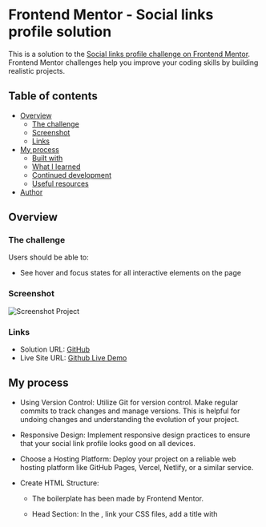 # Frontend Mentor - Social links profile solution

This is a solution to the [Social links profile challenge on Frontend Mentor](https://www.frontendmentor.io/challenges/social-links-profile-UG32l9m6dQ). Frontend Mentor challenges help you improve your coding skills by building realistic projects.

## Table of contents

- [Overview](#overview)
  - [The challenge](#the-challenge)
  - [Screenshot](#screenshot)
  - [Links](#links)
- [My process](#my-process)
  - [Built with](#built-with)
  - [What I learned](#what-i-learned)
  - [Continued development](#continued-development)
  - [Useful resources](#useful-resources)
- [Author](#author)

## Overview

### The challenge

Users should be able to:

- See hover and focus states for all interactive elements on the page

### Screenshot

![Screenshot Project](/design/screenshot-project-ryusaem.png)

### Links

- Solution URL: [GitHub](https://github.com/Ryusaem/html-blog-preview-card)
- Live Site URL: [Github Live Demo](https://ryusaem.github.io/html-blog-preview-card/)

## My process

- Using Version Control: Utilize Git for version control. Make regular commits to track changes and manage versions. This is helpful for undoing changes and understanding the evolution of your project.
- Responsive Design: Implement responsive design practices to ensure that your social link profile looks good on all devices.
- Choose a Hosting Platform: Deploy your project on a reliable web hosting platform like GitHub Pages, Vercel, Netlify, or a similar service.

- Create HTML Structure:

  - The boilerplate has been made by Frontend Mentor.
  - Head Section: In the <head>, link your CSS files, add a title with <title>, and include any meta tags needed for responsiveness (<meta name="viewport" content="width=device-width, initial-scale=1.0">).
  - Body Content: In the <body>, lay out your content using semantic HTML:

    - Header: Use <header> for profile image and name.
    - Main Section: Use <main> for bio and social links. Each social link can be an <a> tag inside a <div> or <section>.
    - Footer: Use <footer> for copyright information and additional links.

  - Set Up a CSS File:

    - Link a CSS file in the <head> section of your HTML using <link rel="stylesheet" href="styles.css">.
    - Reset style:

    ```css
    * {
      margin: 0;
      padding: 0;
      box-sizing: border-box;
    }
    ```

    - Layout Styling: Use Flexbox or Grid to layout your sections. For example, to center content and layout vertically:

    ```css
    body {
      display: flex;
      flex-direction: column;
      justify-content: center;
      align-items: center;
      min-height: 100vh;
    }
    ```

    - Responsive Design: Use media queries to adjust styles on different screen sizes. For example:

    ```css
    @media (max-width: 768px) {
      .container {
        max-width: 90vw;
      }
    }
    ```

### Built with

- Semantic HTML5 markup
- CSS custom properties
- Flexbox
- CSS Grid
- Mobile-first workflow

### What I learned

- To use an image as an Avatar, you have to convert the image into a perfect square, otherwise the image will look like a weird losange.

- To push some "footer" and other "div" at the bottom of the screen, use the "margin-top: auto". I work very well in a flexbox environment.

```css
.attribution {
  margin-top: auto; /*Ensures it sticks to the bottom*/
}
```

- Learn in a better way how to use "transition" and "transform" property in CSS, which can add pretty cool effect on your code. But let's be honest, I need much more practice and understanding on how animation work, I'm still a pure novice.

```css
.button {
  transition: transform 0.3s ease, background-color 0.3s ease;
}

.button:active,
.button:hover {
  transform: scale(1.1); /* Slightly scale down the button when pressed */
}
```

- Learn to use the "custom css variable" a little bit more, which is very powerful to make all the change we want in only one line of code. What a powerful concept.

```css
:root {
  /* --primary-color: #1f1f1f; */
  --primary-color: hsl(0, 0%, 12%);
  --secondary-color: hsl(75, 94%, 57%);
  --background-color: hsl(0, 0%, 8%);
  --gray-color: hsl(0, 0%, 20%);
  --white-color: hsl(0, 0%, 100%);
}
```

- I also learn more how to control responsive element to make a better code in either mobile and desktop view. Modifying the width (especially the max-width) is an important process to make the website look beautiful. We could also add some margin in the mobile view to add more style.

```css
.container {
  max-width: 30vw;
}

@media screen and (max-width: 768px) {
    .container {
        margin-top: 30px;  /*Adjusts the margin-top for smaller screens*/
        max-width: 95vw;  /*Adjusts the width for smaller screens*/
    }
```

- Learn that using the attribute "rel="noopener noreferrer" is a good measure to prevent security risk. That also remind me on how to open a page in a new page 'target="\_blank" '. I also learn that using attribute 'aria-label' is a good way to allow people that use screen reader to know when you are referencing to a link.

```html
<a
  href="https://github.com/Ryusaem"
  class="button"
  aria-label="Visit GitHub profile"
  target="_blank"
  rel="noopener noreferrer"
>
  GitHub
</a>
```

### Continued development

- Animation in CSS.
- Flexbox (the power of using margin inside any flex item).
- Responsivity (Media query understanding).
- Knowing how much a project is going to take as time.
- Learning to deconstruct a website in a Flexbox way to be much more efficient.

### Useful resources

- [Frontend Mentor](https://www.frontendmentor.io/challenges/blog-preview-card-ckPaj01IcS/hub) - Formidable resources to make you learn by "doing" awesome project. Highly recommend it. This is the link to the project HUB concernint that project.
- [Square an Image](https://squareanimage.com/) - This help me to square my avatar to a perfect Square.

## Author

- Github - [@Ryusaem](https://github.com/Ryusaem)
- Linkedin - [@sambath-meas](https://www.linkedin.com/in/sambath-meas)
- Coursera - [@sambath-meas](https://www.coursera.org/learner/sambath-meas)
- Twitter - [@RyuBraveheart](https://twitter.com/RyuBraveheart)
- Frontend Mentor - [@Ryusaem](https://www.frontendmentor.io/profile/Ryusaem)
- CodeWars - [@Ryusaem](https://www.codewars.com/users/Ryusaem)

